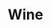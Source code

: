 ---
templateKey: blog-post
featuredpost: false
featuredimage: /assets/Wine.png
title: Wine
description: Artisan Goods
testfield: 696
---